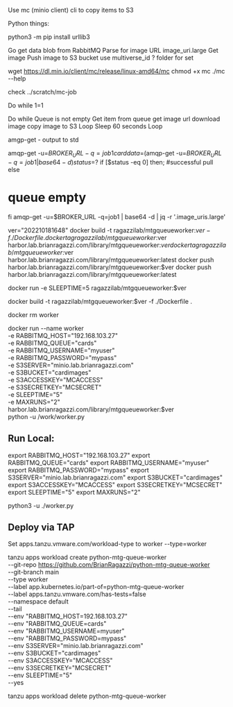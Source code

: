 Use mc (minio client) cli to copy items to S3

Python things:

python3 -m pip install urllib3



Go get data blob from RabbitMQ
Parse for image URL
 image_uri.large
Get image
Push image to S3 bucket
  use multiverse_id ?
  folder for set



  wget https://dl.min.io/client/mc/release/linux-amd64/mc
  chmod +x mc
  ./mc --help


  check ../scratch/mc-job



Do while 1=1

  Do while Queue is not empty
    Get item from queue
      get image url
      download image
      copy image to S3
  Loop
  Sleep 60 seconds
Loop


amgp-get - output to std

amqp-get -u=$BROKER_URL -q=job1
carddata=$(amqp-get -u=$BROKER_URL -q=job1 | base64 -d)
status=$?
if [$status -eq 0] then;
  #successful pull
else
  # queue empty

fi
amqp-get -u=$BROKER_URL -q=job1 | base64 -d | jq -r '.image_uris.large'



ver="202210181648"
docker build -t ragazzilab/mtgqueueworker:$ver -f ./Dockerfile .
docker tag ragazzilab/mtgqueueworker:$ver harbor.lab.brianragazzi.com/library/mtgqueueworker:$ver
docker tag ragazzilab/mtgqueueworker:$ver harbor.lab.brianragazzi.com/library/mtgqueueworker:latest
docker push harbor.lab.brianragazzi.com/library/mtgqueueworker:$ver
docker push harbor.lab.brianragazzi.com/library/mtgqueueworker:latest


docker run -e SLEEPTIME=5 ragazzilab/mtgqueueworker:$ver

docker build -t ragazzilab/mtgqueueworker:$ver -f ./Dockerfile .

docker rm worker

docker run --name worker \
  -e RABBITMQ_HOST="192.168.103.27" \
  -e RABBITMQ_QUEUE="cards" \
  -e RABBITMQ_USERNAME="myuser" \
  -e RABBITMQ_PASSWORD="mypass" \
  -e S3SERVER="minio.lab.brianragazzi.com" \
  -e S3BUCKET="cardimages" \
  -e S3ACCESSKEY="MCACCESS" \
  -e S3SECRETKEY="MCSECRET" \
  -e SLEEPTIME="5" \
  -e MAXRUNS="2" \
  harbor.lab.brianragazzi.com/library/mtgqueueworker:$ver \
  python -u /work/worker.py



## Run Local:
export RABBITMQ_HOST="192.168.103.27" 
export RABBITMQ_QUEUE="cards" 
export RABBITMQ_USERNAME="myuser" 
export RABBITMQ_PASSWORD="mypass" 
export S3SERVER="minio.lab.brianragazzi.com" 
export S3BUCKET="cardimages" 
export S3ACCESSKEY="MCACCESS" 
export S3SECRETKEY="MCSECRET" 
export SLEEPTIME="5" 
export MAXRUNS="2"

python3 -u ./worker.py



## Deploy via TAP
Set apps.tanzu.vmware.com/workload-type to worker
--type=worker

tanzu apps workload create python-mtg-queue-worker \
  --git-repo https://github.com/BrianRagazzi/python-mtg-queue-worker \
  --git-branch main \
  --type worker \
  --label app.kubernetes.io/part-of=python-mtg-queue-worker \
  --label apps.tanzu.vmware.com/has-tests=false \
  --namespace default \
  --tail \
  --env "RABBITMQ_HOST=192.168.103.27" \
  --env "RABBITMQ_QUEUE=cards" \
  --env "RABBITMQ_USERNAME=myuser" \
  --env "RABBITMQ_PASSWORD=mypass" \
  --env S3SERVER="minio.lab.brianragazzi.com" \
  --env S3BUCKET="cardimages" \
  --env S3ACCESSKEY="MCACCESS" \
  --env S3SECRETKEY="MCSECRET" \
  --env SLEEPTIME="5" \
  --yes


tanzu apps workload delete python-mtg-queue-worker